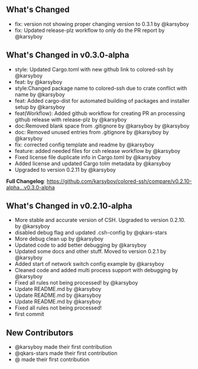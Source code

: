 ## What's Changed
* fix: version not showing proper changing version to 0.3.1 by @karsyboy
* fix: Updated release-plz workflow to only do the PR report by @karsyboy

## What's Changed in v0.3.0-alpha
* style: Updated Cargo.toml with new github link to colored-ssh by @karsyboy
* feat: by @karsyboy
* style:Changed package  name to colored-ssh due to crate conflict with name by @karsyboy
* feat: Added cargo-dist for automated building of packages and installer setup by @karsyboy
* feat(Workflow): Added github workflow for creating PR an processing github release with release-plz by @karsyboy
* doc:Removed blank space from .gitignore by @karsyboy by @karsyboy
* doc: Removed unused entries from .gitignore by @karsyboy by @karsyboy
* fix: corrected config template and readme by @karsyboy
* feature: added needed files for csh release workflow by @karsyboy
* Fixed license file duplicate info in Cargo.toml by @karsyboy
* Added license and updated Cargo tolm metadata by @karsyboy
* Upgraded to version 0.2.11 by @karsyboy

**Full Changelog**: https://github.com/karsyboy/colored-ssh/compare/v0.2.10-alpha...v0.3.0-alpha

## What's Changed in v0.2.10-alpha
* More stable and accurate version of CSH. Upgraded to version 0.2.10. by @karsyboy
* disabled debug flag and updated .csh-config by @qkars-stars
* More debug clean up by @karsyboy
* Updated code to add better debugging by @karsyboy
* Updated some docs and other stuff. Moved to version 0.2.1 by @karsyboy
* Added start of network switch config example by @karsyboy
* Cleaned code and added multi process support with debugging by @karsyboy
* Fixed all rules not being processed! by @karsyboy
* Update README.md by @karsyboy
* Update README.md by @karsyboy
* Update README.md by @karsyboy
* Fixed all rules not being processed!
* first commit

## New Contributors
* @karsyboy made their first contribution
* @qkars-stars made their first contribution
* @ made their first contribution

<!-- generated by git-cliff -->
